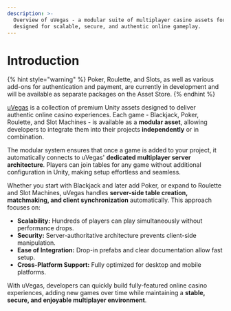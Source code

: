 ```yaml
---
description: >-
  Overview of uVegas - a modular suite of multiplayer casino assets for Unity,
  designed for scalable, secure, and authentic online gameplay.
---
```


# Introduction

{% hint style="warning" %}
Poker, Roulette, and Slots, as well as various add-ons for authentication and payment, are currently in development and will be available as separate packages on the Asset Store.
{% endhint %}

[uVegas](https://assetstore.unity.com/publishers/34266?preview=1) is a collection of premium Unity assets designed to deliver authentic online casino experiences. Each game - Blackjack, Poker, Roulette, and Slot Machines - is available as a **modular asset**, allowing developers to integrate them into their projects **independently** or in combination.

The modular system ensures that once a game is added to your project, it automatically connects to uVegas' **dedicated multiplayer server architecture**. Players can join tables for any game without additional configuration in Unity, making setup effortless and seamless.

Whether you start with Blackjack and later add Poker, or expand to Roulette and Slot Machines, uVegas handles **server-side table creation, matchmaking, and client synchronization** automatically. This approach focuses on:

* **Scalability:** Hundreds of players can play simultaneously without performance drops.
* **Security:** Server-authoritative architecture prevents client-side manipulation.
* **Ease of Integration:** Drop-in prefabs and clear documentation allow fast setup.
* **Cross-Platform Support:** Fully optimized for desktop and mobile platforms.

With uVegas, developers can quickly build fully-featured online casino experiences, adding new games over time while maintaining a **stable, secure, and enjoyable multiplayer environment**.
